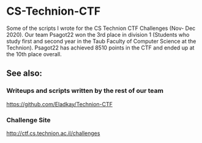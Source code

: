 # CS-Technion-CTF
Some of the scripts I wrote for the CS Technion CTF Challenges (Nov- Dec 2020).
Our team Psagot22 won the 3rd place in division 1 (Students who study first and second year in the Taub Faculty of Computer Science at the Technion).
Psagot22 has achieved 8510 points in the CTF and ended up at the 10th place overall.

## See also:
### Writeups and scripts written by the rest of our team
https://github.com/Eladkay/Technion-CTF

### Challenge Site
http://ctf.cs.technion.ac.il/challenges
